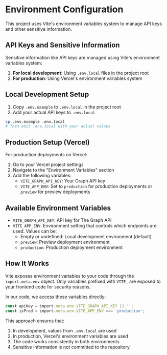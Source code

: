 # Environment Configuration

This project uses Vite's environment variables system to manage API keys and other sensitive information.

## API Keys and Sensitive Information

Sensitive information like API keys are managed using Vite's environment variables system:

1. **For local development**: Using `.env.local` files in the project root
2. **For production**: Using Vercel's environment variables system

## Local Development Setup

1. Copy `.env.example` to `.env.local` in the project root
2. Add your actual API keys to `.env.local`

```bash
cp .env.example .env.local
# Then edit .env.local with your actual values
```

## Production Setup (Vercel)

For production deployments on Vercel:

1. Go to your Vercel project settings
2. Navigate to the "Environment Variables" section
3. Add the following variables:
    - `VITE_GRAPH_API_KEY`: Your Graph API key
   - `VITE_APP_ENV`: Set to `production` for production deployments or `preview` for preview deployments

## Available Environment Variables

- `VITE_GRAPH_API_KEY`: API key for The Graph API
- `VITE_APP_ENV`: Environment setting that controls which endpoints are used. Values can be:
    - Empty or undefined: Local development environment (default)
    - `preview`: Preview deployment environment
    - `production`: Production deployment environment

## How It Works

Vite exposes environment variables to your code through the `import.meta.env` object. Only variables prefixed with
`VITE_` are exposed to your frontend code for security reasons.

In our code, we access these variables directly:

```typescript
const apiKey = import.meta.env.VITE_GRAPH_API_KEY || '';
const isProd = import.meta.env.VITE_APP_ENV === 'production';
```

This approach ensures that:

1. In development, values from `.env.local` are used
2. In production, Vercel's environment variables are used
3. The code works consistently in both environments
4. Sensitive information is not committed to the repository
